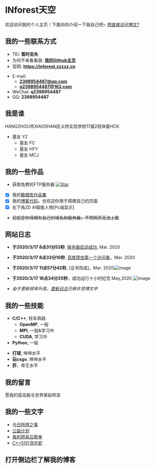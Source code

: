 # INforest天空

欢迎访问我的个人主页！下面向你介绍一下我自己吧~
[想直接访问博文?](https://inforest.xzzxz.cn/tags/)
<!-- slide -->

## 我的一些联系方式

- TEl: **暂时丢失**
- 为何不来看看我: **[我的Github主页](https://github.com/2398954487)**
- 官网: **<https://inforest.xzzxz.cn>**

<!-- slide vertical=true -->

- E-mail:
  - **[2398954487@qq.com](mailto:2398954487@qq.com)**
  - **[q2398954487@163.com](mailto:q2398954487@163.com)**
- WeChat: **q2398954487**
- QQ: **2398954487**

<!-- slide -->

## 我是谁

<!-- slide vertical=true -->

HANGZHOU市XIAOSHAN区义桥实验学校17届2班体委HCK

- 基友 YZ
  - 基友 FC
  - 基友 HFY
  - 基友 MCJ

<!-- slide -->

## 我的一些作品

<!-- slide vertical=true -->
- 获取免费的FTP服务器 [![Star](https://img.shields.io/github/stars/2398954487/2398954487.github.io.svg)](https://github.com/2398954487/2398954487.GitHub.io/tree/c593911bb86a04406351232f6caa0e48008ecb4b/%E5%85%B1%E4%BA%ABFTP%E6%9C%8D%E5%8A%A1%E5%99%A8)
- [x] 我的[数据库作品集](https://github.com/2398954487/2398954487.GitHub.io)
- [x] 我的[博客代码](https://github.com/wu-kan/wu-kan.github.io)，也欢迎你用于搭建自己的页面
- [x] 右下角2D AI智能人物[Pc端显示]
- ~~前提是你得拥有自己的域名和服务器，不然网页无法上载~~
<!-- slide -->

## 网站日志

<!-- slide vertical=true -->

- **于2020/3/17 8点31分53秒**, [服务器启动成功](https://inforest.xzzxz.cn/#/4/1/), Mar. 2020

<!-- slide vertical=true -->

- **于2020/3/17 8点33分10秒**, [百度爬虫第一个访问者](https://inforest.xzzxz.cn/#/4/1/)，Mar. 2020

<!-- slide vertical=true -->
- **于2020/3/17 11点57分42秒**, [证书完成]，Mar. 2020![image](http://m.qpic.cn/psc?/V14LwYwV33h6v1/4r5V*ti6WXpFIFXipK.NEieQhZi6YQuUfEuWFsNqng4tTNgpAjXqd.2TGhkvymfLFzTmmF2EIA2dibQ0c5M.UGMd.akELzRz39Wa15o0hvk!/b&bo=oAHYAaAB2AEDGTw!&rf=viewer_4&t=5)
<!-- slide vertical=true -->
- **于2020/3/17 18点34分20秒**，成功运行十小时纪念 May,2020 ![image](https://ss1.bdstatic.com/70cFuXSh_Q1YnxGkpoWK1HF6hhy/it/u=2362196916,3209296707&fm=26&gp=0.jpg)
<!-- slide vertical=true -->
- *由于更新频率升高，[更新日志](https://inforest.xzzxz.cn/_posts/2020-03-17-%E6%9B%B4%E6%96%B0%E6%97%A5%E5%BF%97/)已移步至博文中*

<!-- slide -->

## 我的一些技能

<!-- slide vertical=true -->

- **C/C++**, 轻车熟路
  - **OpenMP**, 一般
  - **MPI**, 一般&学习中
  - **CUDA**, 学习中
- **Python**, 一般

<!-- slide vertical=true -->

- **打球**, 坤坤水平
- **玩csgo**, 坤坤水平
- **肝**，帝王水平
<!-- slide -->

## 我的留言
愿我的孤岛能与世界架起桥梁


<!-- slide -->

## 我的一些文字

- [今日所想之事](https://inforest.xzzxz.cn/_posts/2020-03-17-%E4%BB%8A%E6%97%A5%E6%AD%A4%E6%97%B6%E6%89%80%E6%83%B3%E4%B9%8B%E4%BA%8B/)
- [公益计划](https://inforest.xzzxz.cn/_posts/2020-03-17-%E5%9C%A3%E6%9D%AF%E6%88%98%E4%BA%89/)
- [我的网易云歌单](https://inforest.xzzxz.cn/_posts/2020-03-17-%E6%AD%8C%E5%8D%95%E5%88%86%E4%BA%AB/)
- [C++51行贪吃蛇](https://inforest.xzzxz.cn/_posts/2020-03-17-C++51%E8%A1%8C%E8%B4%AA%E5%90%83%E8%9B%87/)
<!-- slide vertical=true -->
## 打开侧边栏了解我的博客

